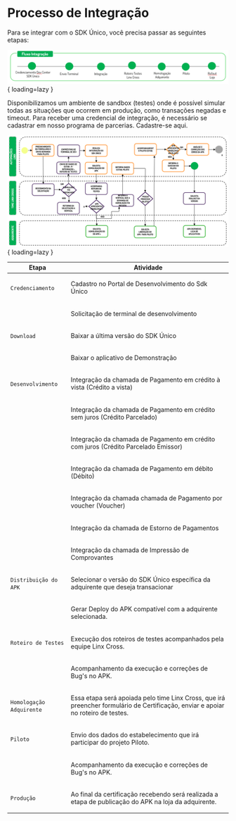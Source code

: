 # Processo de Integração

Para se integrar com o SDK Único, você precisa passar as seguintes etapas:

![Fluxo Integração](../assets/images/fluxo-integracao.png){ loading=lazy }

Disponibilizamos um ambiente de sandbox (testes) onde é possível simular todas as situações que ocorrem em produção, como transações negadas e timeout. 
Para receber uma credencial de integração, é necessário se cadastrar em nosso programa de parcerias. 
Cadastre-se aqui.


![Fluxo Integração](../assets/images/fluxo-integracao-completo.png){ loading=lazy }


| Etapa                     | Atividade                                                                                                                                 |
| --------------------------| ------------------------------------------------------------------------------------------------------------------------------------------|
| `Credenciamento`          | <p>Cadastro no Portal de Desenvolvimento do Sdk Único</p>                                                                                 |  
|                           | <p>Solicitação de terminal de desenvolvimento</p>                                                                                         |  
| `Download`                | <p>Baixar a última versão do SDK Único</p>                                                                                                |  
|                           | <p>Baixar o aplicativo de Demonstração</p>                                                                                                |  
| `Desenvolvimento`         | <p>Integração da chamada de Pagamento em crédito à vista (Crédito a vista)</p>                                                            |  
|                           | <p>Integração da chamada de Pagamento em crédito sem juros (Crédito Parcelado)</p>                                                        |  
|                           | <p>Integração da chamada de Pagamento em crédito com juros (Crédito Parcelado Emissor)</p>                                                |  
|                           | <p>Integração da chamada de Pagamento em débito (Débito)</p>                                                                              |  
|                           | <p>Integração da chamada chamada de Pagamento por voucher (Voucher)</p>                                                                   |  
|                           | <p>Integração da chamada de Estorno de Pagamentos</p>                                                                                     |  
|                           | <p>Integração da chamada de Impressão de Comprovantes</p>                                                                                 |  
| `Distribuição do APK`     | <p>Selecionar o versão do SDK Único específica da adquirente que deseja transacionar</p>                                                  |  
|                           | <p>Gerar Deploy do APK compatível com a adquirente selecionada.</p>                                                                       |  
| `Roteiro de Testes`       | <p>Execução dos roteiros de testes acompanhados pela equipe Linx Cross.</p>                                                               |  
|                           | <p>Acompanhamento da execução e correções de Bug's no APK.</p>                                                                            |  
| `Homologação Adquirente`  | <p>Essa etapa será apoiada pelo time Linx Cross, que irá preencher formulário de Certificação, enviar e apoiar no roteiro de testes.</p>  |  
| `Piloto`                  | <p>Envio dos dados do estabelecimento que irá participar do projeto Piloto.</p>                                                           |  
|                           | <p>Acompanhamento da execução e correções de Bug's no APK.</p>                                                                            |  
| `Produção`                | <p>Ao final da certificação recebendo será realizada a etapa de publicação do APK na loja da adquirente.</p>                              |  
